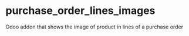 # purchase_order_lines_images
Odoo addon that shows the image of product in lines of a purchase order
